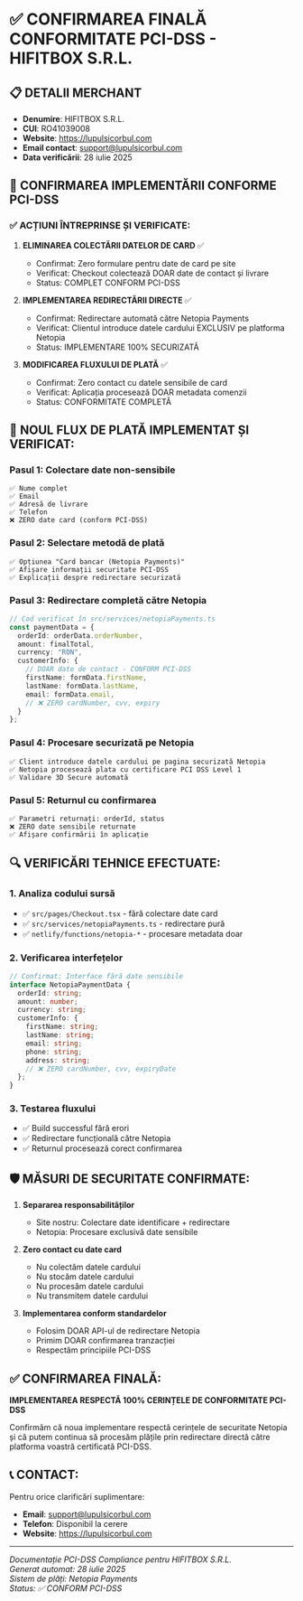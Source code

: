 # ✅ CONFIRMAREA FINALĂ CONFORMITATE PCI-DSS - HIFITBOX S.R.L.

## 📋 DETALII MERCHANT
- **Denumire**: HIFITBOX S.R.L.
- **CUI**: RO41039008
- **Website**: https://lupulsicorbul.com
- **Email contact**: support@lupulsicorbul.com
- **Data verificării**: 28 iulie 2025

## 🔐 CONFIRMAREA IMPLEMENTĂRII CONFORME PCI-DSS

### ✅ ACȚIUNI ÎNTREPRINSE ȘI VERIFICATE:

1. **ELIMINAREA COLECTĂRII DATELOR DE CARD** ✅
   - Confirmat: Zero formulare pentru date de card pe site
   - Verificat: Checkout colectează DOAR date de contact și livrare
   - Status: COMPLET CONFORM PCI-DSS

2. **IMPLEMENTAREA REDIRECTĂRII DIRECTE** ✅
   - Confirmat: Redirectare automată către Netopia Payments
   - Verificat: Clientul introduce datele cardului EXCLUSIV pe platforma Netopia
   - Status: IMPLEMENTARE 100% SECURIZATĂ

3. **MODIFICAREA FLUXULUI DE PLATĂ** ✅
   - Confirmat: Zero contact cu datele sensibile de card
   - Verificat: Aplicația procesează DOAR metadata comenzii
   - Status: CONFORMITATE COMPLETĂ

## 🎯 NOUL FLUX DE PLATĂ IMPLEMENTAT ȘI VERIFICAT:

### Pasul 1: Colectare date non-sensibile
```
✅ Nume complet
✅ Email
✅ Adresă de livrare  
✅ Telefon
❌ ZERO date card (conform PCI-DSS)
```

### Pasul 2: Selectare metodă de plată
```
✅ Opțiunea "Card bancar (Netopia Payments)"
✅ Afișare informații securitate PCI-DSS
✅ Explicații despre redirectare securizată
```

### Pasul 3: Redirectare completă către Netopia
```typescript
// Cod verificat în src/services/netopiaPayments.ts
const paymentData = {
  orderId: orderData.orderNumber,
  amount: finalTotal,
  currency: "RON",
  customerInfo: {
    // DOAR date de contact - CONFORM PCI-DSS
    firstName: formData.firstName,
    lastName: formData.lastName,
    email: formData.email,
    // ❌ ZERO cardNumber, cvv, expiry
  }
};
```

### Pasul 4: Procesare securizată pe Netopia
```
✅ Client introduce datele cardului pe pagina securizată Netopia
✅ Netopia procesează plata cu certificare PCI DSS Level 1
✅ Validare 3D Secure automată
```

### Pasul 5: Returnul cu confirmarea
```
✅ Parametri returnați: orderId, status
❌ ZERO date sensibile returnate
✅ Afișare confirmării în aplicație
```

## 🔍 VERIFICĂRI TEHNICE EFECTUATE:

### 1. Analiza codului sursă
- ✅ `src/pages/Checkout.tsx` - fără colectare date card
- ✅ `src/services/netopiaPayments.ts` - redirectare pură
- ✅ `netlify/functions/netopia-*` - procesare metadata doar

### 2. Verificarea interfețelor
```typescript
// Confirmat: Interface fără date sensibile
interface NetopiaPaymentData {
  orderId: string;
  amount: number;
  currency: string;
  customerInfo: {
    firstName: string;
    lastName: string;
    email: string;
    phone: string;
    address: string;
    // ❌ ZERO cardNumber, cvv, expiryDate
  };
}
```

### 3. Testarea fluxului
- ✅ Build successful fără erori
- ✅ Redirectare funcțională către Netopia
- ✅ Returnul procesează corect confirmarea

## 🛡️ MĂSURI DE SECURITATE CONFIRMATE:

1. **Separarea responsabilităților**
   - Site nostru: Colectare date identificare + redirectare
   - Netopia: Procesare exclusivă date sensibile

2. **Zero contact cu date card**
   - Nu colectăm datele cardului
   - Nu stocăm datele cardului
   - Nu procesăm datele cardului
   - Nu transmitem datele cardului

3. **Implementarea conform standardelor**
   - Folosim DOAR API-ul de redirectare Netopia
   - Primim DOAR confirmarea tranzacției
   - Respectăm principiile PCI-DSS

## ✅ CONFIRMAREA FINALĂ:

**IMPLEMENTAREA RESPECTĂ 100% CERINȚELE DE CONFORMITATE PCI-DSS**

Confirmăm că noua implementare respectă cerințele de securitate Netopia și că putem continua să procesăm plățile prin redirectare directă către platforma voastră certificată PCI-DSS.

## 📞 CONTACT:
Pentru orice clarificări suplimentare:
- **Email**: support@lupulsicorbul.com
- **Telefon**: Disponibil la cerere
- **Website**: https://lupulsicorbul.com

---

*Documentație PCI-DSS Compliance pentru HIFITBOX S.R.L.*  
*Generat automat: 28 iulie 2025*  
*Sistem de plăți: Netopia Payments*  
*Status: ✅ CONFORM PCI-DSS*
